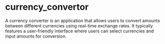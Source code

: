 # currency_convertor
A currency converter is an application that allows users to convert amounts between different currencies using real-time exchange rates. It typically features a user-friendly interface where users can select currencies and input amounts for conversion.
